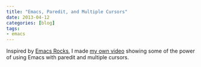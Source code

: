 ```yaml
---
title: "Emacs, Paredit, and Multiple Cursors"
date: 2013-04-12
categories: [blog]
tags: 
- emacs
---
```

Inspired by [Emacs Rocks](http://emacsrocks.com), I made [my own video](http://www.youtube.com/watch?v=4wvLGJQxEjQ) showing some of the power of using Emacs with paredit and multiple cursors.
